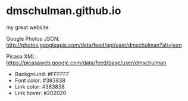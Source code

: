 # dmschulman.github.io
my great website

Google Photos JSON: http://photos.googleapis.com/data/feed/api/user/dmschulman?alt=json

Picasa XML: https://picasaweb.google.com/data/feed/base/user/dmschulman

- Background: #FFFFFF
- Font color: #383838
- Link color: #383838
- Link hover: #202020
